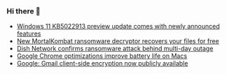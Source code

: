 ### Hi there 👋

<!--START_SECTION:feed-->
* [Windows 11 KB5022913 preview update comes with newly announced features](https://www.bleepingcomputer.com/news/microsoft/windows-11-kb5022913-preview-update-comes-with-newly-announced-features/)
* [New MortalKombat ransomware decryptor recovers your files for free](https://www.bleepingcomputer.com/news/security/new-mortalkombat-ransomware-decryptor-recovers-your-files-for-free/)
* [Dish Network confirms ransomware attack behind multi-day outage](https://www.bleepingcomputer.com/news/security/dish-network-confirms-ransomware-attack-behind-multi-day-outage/)
* [Google Chrome optimizations improve battery life on Macs](https://www.bleepingcomputer.com/news/google/google-chrome-optimizations-improve-battery-life-on-macs/)
* [Google: Gmail client-side encryption now publicly available](https://www.bleepingcomputer.com/news/security/google-gmail-client-side-encryption-now-publicly-available/)
<!--END_SECTION:feed-->

<!--
**frankenk/frankenk** is a ✨ _special_ ✨ repository because its `README.md` (this file) appears on your GitHub profile.

Here are some ideas to get you started:

- 🔭 I’m currently working on ...
- 🌱 I’m currently learning ...
- 👯 I’m looking to collaborate on ...
- 🤔 I’m looking for help with ...
- 💬 Ask me about ...
- 📫 How to reach me: ...
- 😄 Pronouns: ...
- ⚡ Fun fact: ...
-->




